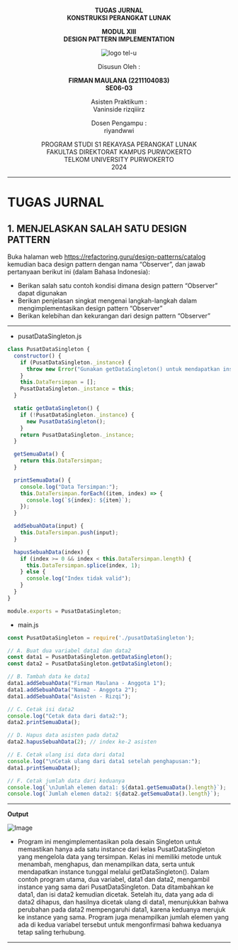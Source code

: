 <div align="center">

**TUGAS JURNAL**  
**KONSTRUKSI PERANGKAT LUNAK**

**MODUL XIII**  
**DESIGN PATTERN IMPLEMENTATION**

![logo tel-u](https://github.com/user-attachments/assets/3a44181d-9c92-47f6-8cf0-87755117fd99)

Disusun Oleh :

**FIRMAN MAULANA (2211104083)**  
**SE06-03**

Asisten Praktikum :  
Vaninside
rizqiiirz

Dosen Pengampu :  
riyandwwi

PROGRAM STUDI S1 REKAYASA PERANGKAT LUNAK  
FAKULTAS DIREKTORAT KAMPUS PURWOKERTO  
TELKOM UNIVERSITY PURWOKERTO  
2024

</div>

---

# TUGAS JURNAL

## 1. MENJELASKAN SALAH SATU DESIGN PATTERN
Buka halaman web https://refactoring.guru/design-patterns/catalog kemudian baca design pattern
dengan nama “Observer”, dan jawab pertanyaan berikut ini (dalam Bahasa Indonesia):
- Berikan salah satu contoh kondisi dimana design pattern “Observer” dapat digunakan
- Berikan penjelasan singkat mengenai langkah-langkah dalam mengimplementasikan design pattern
“Observer”
- Berikan kelebihan dan kekurangan dari design pattern “Observer”

---
- pusatDataSingleton.js
```js
class PusatDataSingleton {
  constructor() {
    if (PusatDataSingleton._instance) {
      throw new Error("Gunakan getDataSingleton() untuk mendapatkan instance.");
    }
    this.DataTersimpan = [];
    PusatDataSingleton._instance = this;
  }

  static getDataSingleton() {
    if (!PusatDataSingleton._instance) {
      new PusatDataSingleton();
    }
    return PusatDataSingleton._instance;
  }

  getSemuaData() {
    return this.DataTersimpan;
  }

  printSemuaData() {
    console.log("Data Tersimpan:");
    this.DataTersimpan.forEach((item, index) => {
      console.log(`${index}: ${item}`);
    });
  }

  addSebuahData(input) {
    this.DataTersimpan.push(input);
  }

  hapusSebuahData(index) {
    if (index >= 0 && index < this.DataTersimpan.length) {
      this.DataTersimpan.splice(index, 1);
    } else {
      console.log("Index tidak valid");
    }
  }
}

module.exports = PusatDataSingleton;
```

- main.js

```js
const PusatDataSingleton = require('./pusatDataSingleton');

// A. Buat dua variabel data1 dan data2
const data1 = PusatDataSingleton.getDataSingleton();
const data2 = PusatDataSingleton.getDataSingleton();

// B. Tambah data ke data1
data1.addSebuahData("Firman Maulana - Anggota 1");
data1.addSebuahData("Nama2 - Anggota 2");
data1.addSebuahData("Asisten - Rizqi");

// C. Cetak isi data2
console.log("Cetak data dari data2:");
data2.printSemuaData();

// D. Hapus data asisten pada data2
data2.hapusSebuahData(2); // index ke-2 asisten

// E. Cetak ulang isi data dari data1
console.log("\nCetak ulang dari data1 setelah penghapusan:");
data1.printSemuaData();

// F. Cetak jumlah data dari keduanya
console.log(`\nJumlah elemen data1: ${data1.getSemuaData().length}`);
console.log(`Jumlah elemen data2: ${data2.getSemuaData().length}`);
```

---
**Output**

![Image](https://github.com/user-attachments/assets/e71ae6c8-3d9c-4da7-8279-596ef6976602)

- Program ini mengimplementasikan pola desain Singleton untuk memastikan hanya ada satu instance dari kelas PusatDataSingleton yang mengelola data yang tersimpan. Kelas ini memiliki metode untuk menambah, menghapus, dan menampilkan data, serta untuk mendapatkan instance tunggal melalui getDataSingleton(). Dalam contoh program utama, dua variabel, data1 dan data2, mengambil instance yang sama dari PusatDataSingleton. Data ditambahkan ke data1, dan isi data2 kemudian dicetak. Setelah itu, data yang ada di data2 dihapus, dan hasilnya dicetak ulang di data1, menunjukkan bahwa perubahan pada data2 mempengaruhi data1, karena keduanya merujuk ke instance yang sama. Program juga menampilkan jumlah elemen yang ada di kedua variabel tersebut untuk mengonfirmasi bahwa keduanya tetap saling terhubung.
---